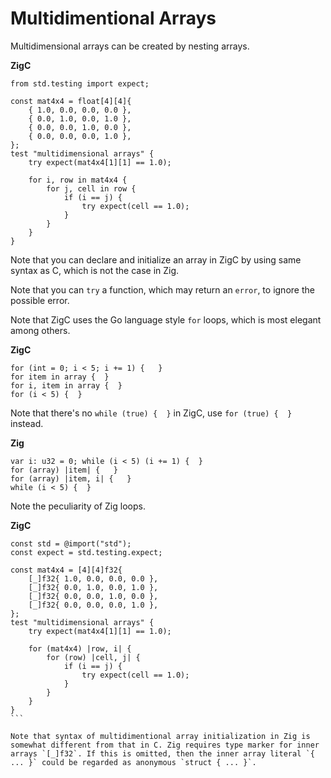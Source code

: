 # Multidimentional Arrays

Multidimensional arrays can be created by nesting arrays.
  
**ZigC**
```
from std.testing import expect;

const mat4x4 = float[4][4]{
    { 1.0, 0.0, 0.0, 0.0 },
    { 0.0, 1.0, 0.0, 1.0 },
    { 0.0, 0.0, 1.0, 0.0 },
    { 0.0, 0.0, 0.0, 1.0 },
};
test "multidimensional arrays" {
    try expect(mat4x4[1][1] == 1.0);

    for i, row in mat4x4 {
        for j, cell in row {
            if (i == j) {
                try expect(cell == 1.0);
            }
        }
    }
}
```
  
Note that you can declare and initialize an array in ZigC by using same syntax as C, which is not the case in Zig.
  
Note that you can `try` a function, which may return an `error`, to ignore the possible error.
  
Note that ZigC uses the Go language style `for` loops, which is most elegant among others.
  
**ZigC**
```
for (int = 0; i < 5; i += 1) {   }
for item in array {  }
for i, item in array {  }
for (i < 5) {  }
```
  
Note that there's no `while (true) {  }` in ZigC, use `for (true) {  }` instead.

**Zig**
```
var i: u32 = 0; while (i < 5) (i += 1) {  }
for (array) |item| {   }
for (array) |item, i| {   }
while (i < 5) {  }
```
  
Note the peculiarity of Zig loops. 

  



**ZigC**
````
const std = @import("std");
const expect = std.testing.expect;

const mat4x4 = [4][4]f32{
    [_]f32{ 1.0, 0.0, 0.0, 0.0 },
    [_]f32{ 0.0, 1.0, 0.0, 1.0 },
    [_]f32{ 0.0, 0.0, 1.0, 0.0 },
    [_]f32{ 0.0, 0.0, 0.0, 1.0 },
};
test "multidimensional arrays" {
    try expect(mat4x4[1][1] == 1.0);

    for (mat4x4) |row, i| {
        for (row) |cell, j| {
            if (i == j) {
                try expect(cell == 1.0);
            }
        }
    }
}
```
  
Note that syntax of multidimentional array initialization in Zig is somewhat different from that in C. Zig requires type marker for inner arrays `[_]f32`. If this is omitted, then the inner array literal `{ ... }` could be regarded as anonymous `struct { ... }`.
